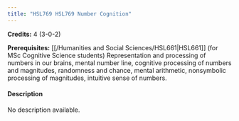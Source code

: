 ```yaml
---
title: "HSL769 HSL769 Number Cognition"
---
```

**Credits:** 4 (3-0-2)

**Prerequisites:** [[/Humanities and Social Sciences/HSL661|HSL661]] (for MSc Cognitive Science students) Representation and processing of numbers in our brains, mental number line, cognitive processing of numbers and magnitudes, randomness and chance, mental arithmetic, nonsymbolic processing of magnitudes, intuitive sense of numbers.

#### Description
No description available.